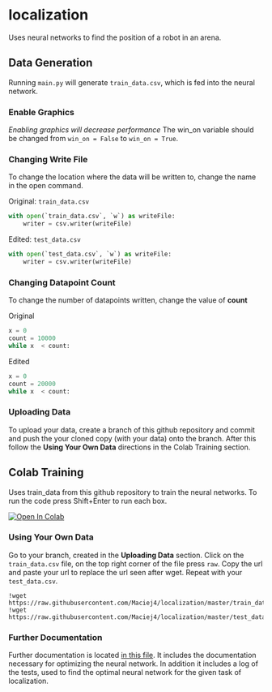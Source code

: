 # localization
Uses neural networks to find the position of a robot in an arena.

## Data Generation
Running `main.py` will generate `train_data.csv`, which is fed into the neural network.

### Enable Graphics
*Enabling graphics will decrease performance*
The win_on variable should be changed from `win_on = False` to `win_on = True`.

### Changing Write File
To change the location where the data will be written to, change the name in the open command.

Original: `train_data.csv`

```python
with open(`train_data.csv`, `w`) as writeFile:
    writer = csv.writer(writeFile)
```

Edited: `test_data.csv`

```python
with open(`test_data.csv`, `w`) as writeFile:
    writer = csv.writer(writeFile)
```

### Changing Datapoint Count
To change the number of datapoints written, change the value of **count**

Original

```python
x = 0
count = 10000
while x  < count:
```

Edited

```python
x = 0
count = 20000
while x  < count:
```

### Uploading Data
To upload your data, create a branch of this github repository and commit and push the your cloned copy (with your data) onto the branch. After this follow the **Using Your Own Data** directions in the Colab Training section.

## Colab Training
Uses train_data from this github repository to train the neural networks. To run the code press Shift+Enter to run each box.

[![Open In Colab](https://colab.research.google.com/assets/colab-badge.svg)](https://colab.research.google.com/drive/1XtMGtiI1XkhwrfcPSUsHYUje7PvZdNGc)

### Using Your Own Data
Go to your branch, created in the **Uploading Data** section. Click on the `train_data.csv` file, on the top right corner of the file press `raw`. Copy the url and paste your url to replace the url seen after wget. Repeat with your `test_data.csv`.

```
!wget https://raw.githubusercontent.com/Maciej4/localization/master/train_data.csv
!wget https://raw.githubusercontent.com/Maciej4/localization/master/test_data.csv
```

### Further Documentation
Further documentation is located [in this file](https://github.com/Maciej4/localization/blob/master/testing.md). It includes the documentation necessary for optimizing the neural network. In addition it includes a log of the tests, used to find the optimal neural network for the given task of localization.
